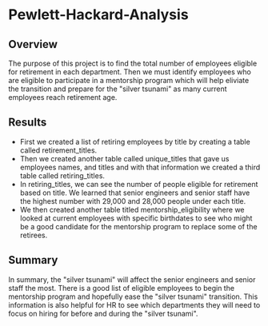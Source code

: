 # Pewlett-Hackard-Analysis
## Overview
The purpose of this project is to find the total number of employees eligible for retirement in each department.
Then we must identify employees who are eligible to participate in a mentorship program which will help eliviate the transition and prepare for the "silver tsunami" as many current employees reach retirement age.

## Results
- First we created a list of retiring employees by title by creating a table called retirement_titles. 
- Then we created another table called unique_titles that gave us employees names, and titles and with that information we created a third table called retiring_titles. 
- In retiring_titles, we can see the number of people eligible for retirement based on title. We learned that senior engineers and senior staff have the highest number with 29,000 and 28,000 people under each title. 
- We then created another table titled mentorship_eligibility where we looked at current employees with specific birthdates to see who might be a good candidate for the mentorship program to replace some of the retirees.

## Summary
In summary, the "silver tsunami" will affect the senior engineers and senior staff the most. There is a good list of eligible employees to begin the mentorship program and hopefully ease the "silver tsunami" transition. This information is also helpful for HR to see which departments they will need to focus on hiring for before and during the "silver tsunami". 
